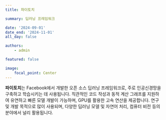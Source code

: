 ```yaml
---
title: 파이토치

summary: 딥러닝 프레임워크

date: '2024-09-01'
date_end: '2024-11-01'
all_day: false

authors:
    - admin

featured: false

image:
    focal_point: Center
---
```

**파이토치**는 Facebook에서 개발한 오픈 소스 딥러닝 프레임워크로, 주로 인공신경망을 구축하고 학습시키는 데 사용됩니다. 직관적인 코드 작성과 동적 계산 그래프를 지원하여 유연하고 빠른 모델 개발이 가능하며, GPU를 활용한 고속 연산을 제공합니다. 연구 및 개발 목적으로 많이 사용되며, 다양한 딥러닝 모델 및 자연어 처리, 컴퓨터 비전 등의 분야에서 널리 활용됩니다.